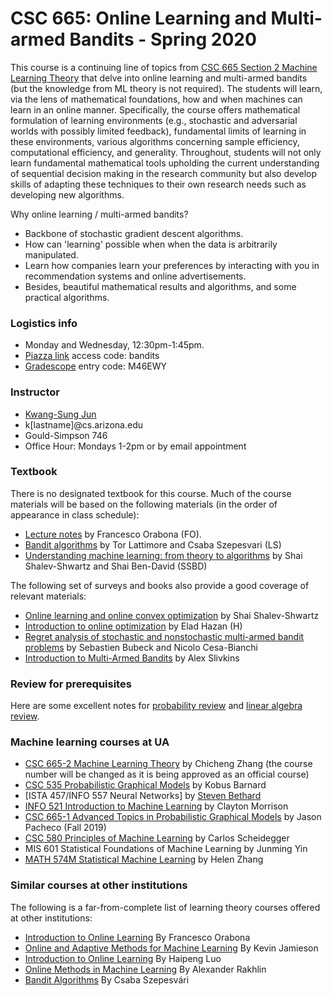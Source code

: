 # CSC 665: Online Learning and Multi-armed Bandits - Spring 2020

This course is a continuing line of topics from [CSC 665 Section 2 Machine Learning Theory](https://zcc1307.github.io/csc665/index.html) that delve into online learning and multi-armed bandits (but the knowledge from ML theory is not required).
The students will learn, via the lens of mathematical foundations, how and when machines can learn in an online manner.
Specifically, the course offers mathematical formulation of learning environments (e.g., stochastic and adversarial worlds with possibly limited feedback), fundamental limits of learning in these environments, various algorithms concerning sample efficiency, computational efficiency, and generality.
Throughout, students will not only learn fundamental mathematical tools upholding the current understanding of sequential decision making in the research community but also develop skills of adapting these techniques to their own research needs such as developing new algorithms.

Why online learning / multi-armed bandits?

 * Backbone of stochastic gradient descent algorithms.
 * How can 'learning' possible when when the data is arbitrarily manipulated.
 * Learn how companies learn your preferences by interacting with you in recommendation systems and online advertisements.
 * Besides, beautiful mathematical results and algorithms, and some practical algorithms.

### Logistics info

 * Monday and Wednesday, 12:30pm-1:45pm.
 * [Piazza link](piazza.com/arizona/spring2020/csc665) access code: bandits
 * [Gradescope](https://www.gradescope.com/courses/80986) entry code: M46EWY

[//]: # ()

### Instructor

 * [Kwang-Sung Jun](https://kwangsungjun.github.io/)
 * k\[lastname\]@cs.arizona.edu
 * Gould-Simpson 746
 * Office Hour: Mondays 1-2pm or by email appointment

### Textbook

There is no designated textbook for this course. Much of the course
materials will be based on the following materials (in the order of appearance
  in class schedule):

 * [Lecture notes](https://parameterfree.com/lecture-notes-on-online-learning/) by Francesco Orabona (FO).
 * [Bandit algorithms](https://tor-lattimore.com/downloads/book/book.pdf) by Tor Lattimore and Csaba Szepesvari (LS)
 * [Understanding machine learning: from theory to algorithms](https://www.cs.huji.ac.il/~shais/UnderstandingMachineLearning/) by Shai Shalev-Shwartz and Shai Ben-David (SSBD)

The following set of surveys and books also provide a good coverage of relevant materials:

 * [Online learning and online convex optimization](https://www.cs.huji.ac.il/~shais/papers/OLsurvey.pdf) by Shai Shalev-Shwartz
 * [Introduction to online optimization](https://ocobook.cs.princeton.edu/OCObook.pdf) by Elad Hazan (H)
 * [Regret analysis of stochastic and nonstochastic multi-armed bandit problems](http://sbubeck.com/SurveyBCB12.pdf) by Sebastien Bubeck and Nicolo Cesa-Bianchi
 * [Introduction to Multi-Armed Bandits](https://arxiv.org/pdf/1904.07272.pdf) by Alex Slivkins

### Review for prerequisites

Here are some excellent notes for [probability review](http://cs229.stanford.edu/section/cs229-prob.pdf) and [linear algebra review](http://cs229.stanford.edu/section/cs229-linalg.pdf).

### Machine learning courses at UA

 * [CSC 665-2 Machine Learning Theory](https://zcc1307.github.io/csc665/index.html) by Chicheng Zhang (the course number will be changed as it is being approved as an official course)
 * [CSC 535 Probabilistic Graphical Models](http://kobus.ca/teaching/cs535/spring18/index.html) by Kobus Barnard
 * [ISTA 457/INFO 557 Neural Networks] by [Steven Bethard](https://bethard.faculty.arizona.edu/)
 * [INFO 521 Introduction to Machine Learning](http://w3.sista.arizona.edu/~clayton/courses/ml/index.html) by Clayton Morrison
 * [CSC 665-1 Advanced Topics in Probabilistic Graphical Models](https://www2.cs.arizona.edu/~pachecoj/courses/csc665-1/index.html) by Jason Pacheco (Fall 2019)
 * [CSC 580 Principles of Machine Learning](https://cscheid.net/courses/spr19/csc665/) by Carlos Scheidegger
 * MIS 601 Statistical Foundations of Machine Learning by Junming Yin
 * [MATH 574M Statistical Machine Learning](http://math.arizona.edu/~hzhang/math574m.html) by Helen Zhang

### Similar courses at other institutions

The following is a far-from-complete list of learning theory courses offered at other institutions:

 * [Introduction to Online Learning](http://francesco.orabona.com/teaching/fall19_ec500_syllabus.pdf) By Francesco Orabona
 * [Online and Adaptive Methods for Machine Learning](https://courses.cs.washington.edu/courses/cse599i/18wi/) By Kevin Jamieson
 * [Introduction to Online Learning](https://haipeng-luo.net/courses/CSCI699/index.html) By Haipeng Luo
 * [Online Methods in Machine Learning](http://www.mit.edu/~rakhlin/6.883/#schedule) By Alexander Rakhlin
 * [Bandit Algorithms](https://eclass.srv.ualberta.ca/course/view.php?id=54247) By Csaba Szepesvári

</br>
</br>
</br>
</br>
</br>
